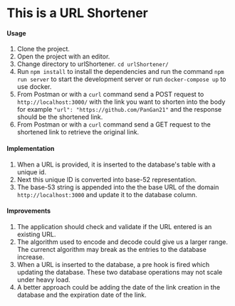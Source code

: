 # This is a URL Shortener

#### Usage

1. Clone the project.
2. Open the project with an editor.
3. Change directory to urlShortener.
   `cd urlShortener/`
4. Run `npm install` to install the dependencies and run the command `npm run server` to start the development server or run `docker-compose up` to use docker.
5. From Postman or with a `curl` command send a POST request to
   `http://localhost:3000/` with the link you want to shorten into the body for example `"url": "https://github.com/PanGan21"` and the response should be the shortened link.
6. From Postman or with a `curl` command send a GET request to the shortened link to retrieve the original link.

#### Implementation

1. When a URL is provided, it is inserted to the database's table with a unique id.
2. Next this unique ID is converted into base-52 representation.
3. The base-53 string is appended into the the base URL of the domain `http://localhost:3000` and update it to the database column.

#### Improvements

1. The application should check and validate if the URL entered is an existing URL.
2. The algorithm used to encode and decode could give us a larger range. The currenct algorithm may break as the entries to the database increase.
3. When a URL is inserted to the database, a pre hook is fired which updating the database. These two database operations may not scale under heavy load.
4. A better approach could be adding the date of the link creation in the database and the expiration date of the link.
